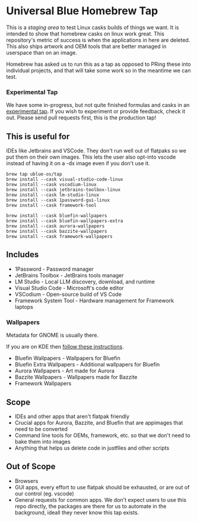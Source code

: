 # Universal Blue Homebrew Tap

This is a _staging area_ to test Linux casks builds of things we want. It is intended to show that homebrew casks on linux work great. This repository's metric of success is when the applications in here are deleted. This also ships artwork and OEM tools that are better managed in userspace than on an image.

Homebrew has asked us to run this as a tap as opposed to PRing these into individual projects, and that will take some work so in the meantime we can test.

### Experimental Tap

We have some in-progress, but not quite finished formulas and casks in an [experimental tap](https://github.com/ublue-os/experimental-tap). If you wish to experiment or provide feedback, check it out. Please send pull requests first, this is the production tap! 

## This is useful for

IDEs like Jetbrains and VSCode. They don't run well out of flatpaks so we put them on their own images. This lets the user also opt-into vscode instead of having it on a -dx image even if you don't use it.

```shell
brew tap ublue-os/tap
brew install --cask visual-studio-code-linux
brew install --cask vscodium-linux
brew install --cask jetbrains-toolbox-linux
brew install --cask lm-studio-linux
brew install --cask 1password-gui-linux
brew install --cask framework-tool

brew install --cask bluefin-wallpapers
brew install --cask bluefin-wallpapers-extra
brew install --cask aurora-wallpapers
brew install --cask bazzite-wallpapers
brew install --cask framework-wallpapers
```

## Includes

- 1Password - Password manager
- JetBrains Toolbox - JetBrains tools manager
- LM Studio - Local LLM discovery, download, and runtime
- Visual Studio Code - Microsoft's code editor
- VSCodium - Open-source build of VS Code
- Framework System Tool - Hardware management for Framework laptops

### Wallpapers

Metadata for GNOME is usually there.

If you are on KDE then [follow these instructions](https://github.com/renner0e/bluefin-wallpapers-plasma).

- Bluefin Wallpapers - Wallpapers for Bluefin
- Bluefin Extra Wallpapers - Additional wallpapers for Bluefin
- Aurora Wallpapers - Art made for Aurora
- Bazzite Wallpapers - Wallpapers made for Bazzite
- Framework Wallpapers

## Scope

- IDEs and other apps that aren't flatpak friendly
- Crucial apps for Aurora, Bazzite, and Bluefin that are appimages that need to be converted
- Command line tools for OEMs, framework, etc. so that we don't need to bake them into images
- Anything that helps us delete code in justfiles and other scripts

## Out of Scope

- Browsers
- GUI apps, every effort to use flatpak should be exhausted, or are out of our control (eg. vscode)
- General requests for common apps. We don't expect users to use this repo directly, the packages are there for us to automate in the background, ideall they never know this tap exists.


